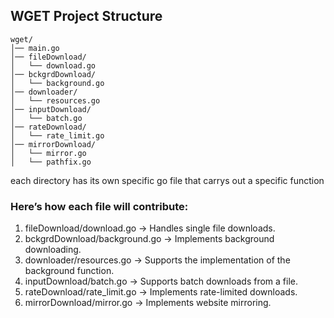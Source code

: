 ## WGET Project Structure

```
wget/
│── main.go
│── fileDownload/
│   └── download.go
│── bckgrdDownload/
│   └── background.go
│── downloader/
│   └── resources.go
│── inputDownload/
│   └── batch.go
│── rateDownload/
│   └── rate_limit.go
│── mirrorDownload/
│   └── mirror.go
│   └── pathfix.go
```

each directory has its own specific go file that carrys out a specific function

### Here’s how each file will contribute:

1. fileDownload/download.go → Handles single file downloads.
2. bckgrdDownload/background.go → Implements background downloading.
3. downloader/resources.go → Supports the implementation of the background function.
4. inputDownload/batch.go → Supports batch downloads from a file.
5. rateDownload/rate_limit.go → Implements rate-limited downloads.
6. mirrorDownload/mirror.go → Implements website mirroring.
